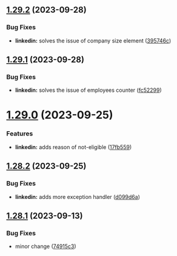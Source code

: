 ## [1.29.2](https://github.com/ghorbani-mohammad/Social-Networks-Crawler/compare/v1.29.1...v1.29.2) (2023-09-28)


### Bug Fixes

* **linkedin:** solves the issue of company size element ([395746c](https://github.com/ghorbani-mohammad/Social-Networks-Crawler/commit/395746ca35de68354ad4549227afddb722c32bf8))



## [1.29.1](https://github.com/ghorbani-mohammad/Social-Networks-Crawler/compare/v1.29.0...v1.29.1) (2023-09-28)


### Bug Fixes

* **linkedin:** solves the issue of employees counter ([fc52299](https://github.com/ghorbani-mohammad/Social-Networks-Crawler/commit/fc5229921934851ae6657f534e51fcf6cc5a8bf6))



# [1.29.0](https://github.com/ghorbani-mohammad/Social-Networks-Crawler/compare/v1.28.2...v1.29.0) (2023-09-25)


### Features

* **linkedin:** adds reason of not-eligible ([17fb559](https://github.com/ghorbani-mohammad/Social-Networks-Crawler/commit/17fb55901d50295720648f27704a8e86a922f19d))



## [1.28.2](https://github.com/ghorbani-mohammad/Social-Networks-Crawler/compare/v1.28.1...v1.28.2) (2023-09-25)


### Bug Fixes

* **linkedin:** adds more exception handler ([d099d6a](https://github.com/ghorbani-mohammad/Social-Networks-Crawler/commit/d099d6af6680a16344b41d4a1b43242a2ea24296))



## [1.28.1](https://github.com/ghorbani-mohammad/Social-Networks-Crawler/compare/v1.28.0...v1.28.1) (2023-09-13)


### Bug Fixes

* minor change ([74915c3](https://github.com/ghorbani-mohammad/Social-Networks-Crawler/commit/74915c3e7a96936f5143e7a1e2c3bbacf75f840d))



